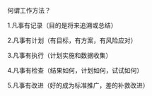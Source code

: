 何谓工作方法？

1.凡事有记录（目的是将来追溯或总结）

2.凡事有计划（有目标，有方案，有风险应对）

3.凡事有执行（计划实施和数据收集）

4.凡事有检查（结果如何，计划如何，试试如何）

5.凡事有改进（好的成为标准推广，差的补救改进）